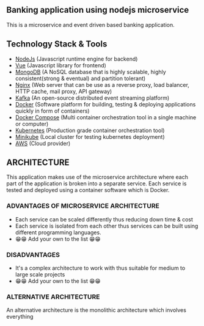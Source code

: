 ## Banking application using nodejs microservice

This is a microservice and event driven based banking application.

## Technology Stack & Tools

- [NodeJs](https://nodejs.org) (Javascript runtime engine for backend)
- [Vue](https://vuejs.org) (Javascript library for frontend)
- [MongoDB](https://mongodb.com) (A NoSQL database that is highly scalable, highly consistent(strong & eventual) and partition tolerant)
- [Nginx](https://nginx.com) (Web server that can be use as a reverse proxy, load balancer, HTTP cache, mail proxy, API gateway)
- [Kafka](https://kafka.apache.org) (An open-source distributed event streaming platform)
- [Docker](https://docker.com) (Software platform for building, testing & deploying applications quickly in form of containers)
- [Docker Compose](https://docs.docker.com/compose) (Multi container orchestration tool in a single machine or computer)
- [Kubernetes](https://kubernetes.io) (Production grade container orchestration tool)
- [Minikube](https://minikube.sigs.k8s.io) (Local cluster for testing kubernetes deployment)
- [AWS](https://aws.amazon.com) (Cloud provider)

## ARCHITECTURE

This application makes use of the microservice architecture where each part of the application is broken into a separate service. Each service is tested and deployed using a container software which is Docker.

### ADVANTAGES OF MICROSERVICE ARCHITECTURE

- Each service can be scaled differently thus reducing down time & cost
- Each service is isolated from each other thus services can be built using different programming languages.
- 😁😁 Add your own to the list 😁😁

### DISADVANTAGES

- It's a complex architecture to work with thus suitable for medium to large scale projects
- 😁😁 Add your own to the list 😁😁

### ALTERNATIVE ARCHITECTURE

An alternative architecture is the monolithic architecture which involves everything 